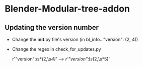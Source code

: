 # Blender-Modular-tree-addon

## Updating the version number
* Change the __init__.py file's version (in bl_info..."version": (2, 4))
* Change the regex in check_for_updates.py

    r'\"version\":\s*\(2,\s*4\)' --> r'\"version\":\s*\(2,\s*5\)'
